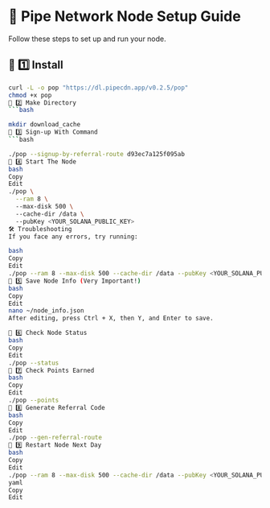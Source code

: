 # 🚀 Pipe Network Node Setup Guide
Follow these steps to set up and run your node.

## 🔹 1️⃣ Install
```bash
curl -L -o pop "https://dl.pipecdn.app/v0.2.5/pop"
chmod +x pop
🔹 2️⃣ Make Directory
```bash

mkdir download_cache
🔹 3️⃣ Sign-up With Command
```bash

./pop --signup-by-referral-route d93ec7a125f095ab
🔹 4️⃣ Start The Node
bash
Copy
Edit
./pop \
  --ram 8 \              
  --max-disk 500 \       
  --cache-dir /data \    
  --pubKey <YOUR_SOLANA_PUBLIC_KEY>
🛠 Troubleshooting
If you face any errors, try running:

bash
Copy
Edit
./pop --ram 8 --max-disk 500 --cache-dir /data --pubKey <YOUR_SOLANA_PUBLIC_KEY>
🔹 5️⃣ Save Node Info (Very Important!)
bash
Copy
Edit
nano ~/node_info.json
After editing, press Ctrl + X, then Y, and Enter to save.

🔹 6️⃣ Check Node Status
bash
Copy
Edit
./pop --status
🔹 7️⃣ Check Points Earned
bash
Copy
Edit
./pop --points
🔹 8️⃣ Generate Referral Code
bash
Copy
Edit
./pop --gen-referral-route
🔹 9️⃣ Restart Node Next Day
bash
Copy
Edit
./pop --ram 8 --max-disk 500 --cache-dir /data --pubKey <YOUR_SOLANA_PUBLIC_KEY>
yaml
Copy
Edit

